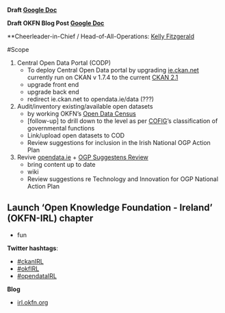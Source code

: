 **Draft [Google Doc](https://docs.google.com/document/d/1zLFznrdTQih82Y8CVKY4AG5gnBkt-6jeU_l-TM88fUQ/edit?pli=1#)**

**Draft OKFN Blog Post [Google Doc](https://docs.google.com/document/d/1EONqK_L4b0Old1GpiAGKz9QoNpJ4eswh-16SYfDZLDg/edit?usp=sharing)**

**Cheerleader-in-Chief / Head-of-All-Operations: [Kelly Fitzgerald](https://twitter.com/CeallaighnicG)

#Scope
1. Central Open Data Portal (CODP)
     + To deploy Central Open Data portal by upgrading [ie.ckan.net]() currently run on CKAN v 1.7.4 to the current [CKAN 2.1](https://github.com/okfn/ckan)
     + upgrade front end
     + upgrade back end
     + redirect ie.ckan.net to opendata.ie/data (???)
2. Audit/inventory existing/available open datasets
     + by working OKFN’s [Open Data Census](http://blog.okfn.org/2013/09/05/open-data-census-join-the-global-citizen-effort-to-assess-the-state-of-government-data/)
     + [follow-up] to drill down to the level as per [COFIG](http://unstats.un.org/unsd/cr/registry/regcst.asp?Cl=4)’s classification of governmental functions
     + Link/upload open datasets to COD
     + Review suggestions for inclusion in the Irish National OGP Action Plan
3. Revive [opendata.ie](www.opendata.ie) + [OGP Suggestens Review](https://docs.google.com/viewer?a=v&pid=gmail&attid=0.1&thid=1414b2beea748436&mt=application/pdf&url=https://mail.google.com/mail/u/0/?ui%3D2%26ik%3D0853e0415d%26view%3Datt%26th%3D1414b2beea748436%26attid%3D0.1%26disp%3Dsafe%26realattid%3Df_hlxs0e3r0%26zw&sig=AHIEtbQom2Bx75VYauxDL-DAKChfcfzQCg) 
     + bring content up to date
     + wiki
     + Review suggestions re Technology and Innovation for OGP National Action Plan
     

## Launch ‘Open Knowledge Foundation - Ireland’ (OKFN-IRL) chapter
   + fun



**Twitter hashtags**: 
+ [#ckanIRL](https://twitter.com/search?q=%23ckanIRL&src=typd)
+ [#okfIRL](https://twitter.com/search?q=%23okfIRL&mode=relevance&src=typd)
+ [#opendataIRL](https://twitter.com/search?src=typd&q=%23opendataIRL)

**Blog**
+ [irl.okfn.org](irl.okfn.org/crm)
